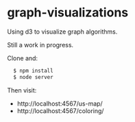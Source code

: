 graph-visualizations
====================

Using d3 to visualize graph algorithms.

Still a work in progress.

Clone and:

```bash
  $ npm install
  $ node server
```

Then visit:
  - http://localhost:4567/us-map/
  - http://localhost:4567/coloring/
